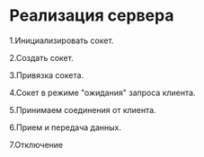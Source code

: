 # Реализация сервера

 1.Инициализировать сокет.
 
 2.Создать сокет.
 
 3.Привязка сокета.
 
 4.Сокет в режиме "ожидания" запроса клиента.
 
 5.Принимаем соединения от клиента.
 
 6.Прием и передача данных.
 
 7.Отключение
